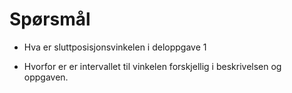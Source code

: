 # Spørsmål

* Hva er sluttposisjonsvinkelen i deloppgave 1

* Hvorfor er er intervallet til vinkelen forskjellig i beskrivelsen og oppgaven.


